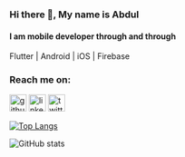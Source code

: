 ### Hi there 👋, My name is Abdul
#### I am mobile developer through and through
Flutter | Android | iOS | Firebase

### Reach me on:

[<img src='https://cdn.jsdelivr.net/npm/simple-icons@3.0.1/icons/github.svg' alt='github' height='30'>](https://github.com/abdulrehmank7)   [<img src='https://cdn.jsdelivr.net/npm/simple-icons@3.0.1/icons/linkedin.svg' alt='linkedin' height='30'>](https://www.linkedin.com/in/abdul-rehman-khilji/)  [<img src='https://cdn.jsdelivr.net/npm/simple-icons@3.0.1/icons/twitter.svg' alt='twitter' height='30'>](https://twitter.com/rehman_abdul7)  

[![Top Langs](https://github-readme-stats.vercel.app/api/top-langs/?username=abdulrehmank7)](https://github.com/anuraghazra/github-readme-stats)

![GitHub stats](https://github-readme-stats.vercel.app/api?username=abdulrehmank7&show_icons=true&count_private=true&theme=dark)  

